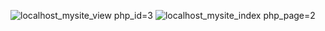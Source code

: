 ![localhost_mysite_view php_id=3](https://github.com/Muka4u/-Techart.Web/assets/125311633/4b58205d-8034-466a-af0b-201d177bdb82)
![localhost_mysite_index php_page=2](https://github.com/Muka4u/-Techart.Web/assets/125311633/2b6357e6-8a1e-417a-b027-7a3562aa5279)
